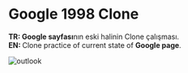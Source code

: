 # Google 1998 Clone
<b>TR: </b><b>Google sayfası</b>nın eski halinin Clone çalışması.<br>
<b>EN: </b>Clone practice of current state of <b>Google page</b>.<br>

![outlook](https://user-images.githubusercontent.com/109991448/200235290-2760f8d1-ee07-4113-976f-0461e7035169.jpg)
